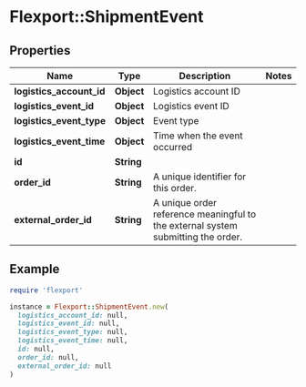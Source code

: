# Flexport::ShipmentEvent

## Properties

| Name | Type | Description | Notes |
| ---- | ---- | ----------- | ----- |
| **logistics_account_id** | **Object** | Logistics account ID |  |
| **logistics_event_id** | **Object** | Logistics event ID |  |
| **logistics_event_type** | **Object** | Event type |  |
| **logistics_event_time** | **Object** | Time when the event occurred |  |
| **id** | **String** |  |  |
| **order_id** | **String** | A unique identifier for this order. |  |
| **external_order_id** | **String** | A unique order reference meaningful to the external system submitting the order. |  |

## Example

```ruby
require 'flexport'

instance = Flexport::ShipmentEvent.new(
  logistics_account_id: null,
  logistics_event_id: null,
  logistics_event_type: null,
  logistics_event_time: null,
  id: null,
  order_id: null,
  external_order_id: null
)
```

